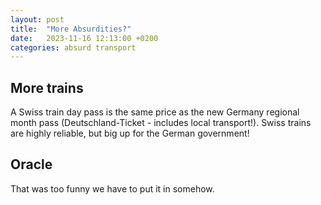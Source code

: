 ```yaml
---
layout: post
title:  "More Absurdities?"
date:   2023-11-16 12:13:00 +0200
categories: absurd transport
---
```


## More trains

A Swiss train day pass is the same price as the new Germany regional month pass (Deutschland-Ticket - includes local transport!). Swiss trains are highly reliable, but big up for the German government!


## Oracle

That was too funny we have to put it in somehow.
